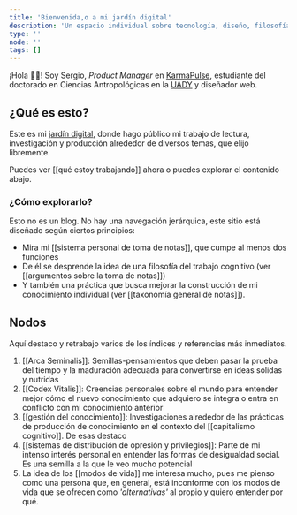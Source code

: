 ```yaml
---
title: 'Bienvenida,o a mi jardín digital'
description: 'Un espacio individual sobre tecnología, diseño, filosofía, arte y escritura.'
type: ''
node: ''
tags: []
---
```


¡Hola 👋🏽! Soy Sergio, *Product Manager* en [KarmaPulse](https://karmapulse.com), estudiante del doctorado en Ciencias Antropológicas en la [UADY](https://www.uady.mx/) y diseñador web.

## ¿Qué es esto?

Este es mi [jardín digital](https://www.technologyreview.es/s/12606/jardines-digitales-la-respuesta-espiritual-la-futilidad-de-las-redes-sociales), donde hago público mi trabajo de lectura, investigación y producción alrededor de diversos temas, que elijo libremente. 

Puedes ver [[qué estoy trabajando]] ahora o puedes explorar el contenido abajo.

### ¿Cómo explorarlo?

Esto no es un blog. No hay una navegación jerárquica, este sitio está diseñado según ciertos principios:

- Mira mi [[sistema personal de toma de notas]], que cumpe al menos dos funciones
- De él se desprende la idea de una filosofía del trabajo cognitivo (ver [[argumentos sobre la toma de notas]])
- Y también una práctica que busca mejorar la construcción de mi conocimiento individual (ver [[taxonomía general de notas]]).

## Nodos

Aquí destaco y retrabajo varios de los índices y referencias más inmediatos. 

1. [[Arca Seminalis]]:  Semillas-pensamientos que deben pasar la prueba del tiempo y la maduración adecuada para convertirse en ideas sólidas y nutridas
2. [[Codex Vitalis]]: Creencias personales sobre el mundo para entender mejor cómo el nuevo conocimiento que adquiero se integra o entra en conflicto con mi conocimiento anterior
3. [[gestión del conocimiento]]: Investigaciones alrededor de las prácticas de producción de conocimiento en el contexto del [[capitalismo cognitivo]]. De esas destaco
5. [[sistemas de distribución de opresión y privilegios]]: Parte de mi intenso interés personal en entender las formas de desigualdad social. Es una semilla a la que le veo mucho potencial
6. La idea de los [[modos de vida]] me interesa mucho, pues me pienso como una persona que, en general, está inconforme con los modos de vida que se ofrecen como *'alternativas'* al propio y quiero entender por qué.

